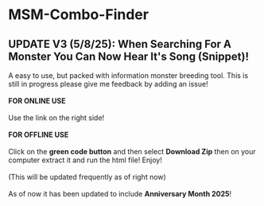 # MSM-Combo-Finder
UPDATE V3 (5/8/25):
When Searching For A Monster You Can Now Hear It's Song (Snippet)!
-------------------
A easy to use, but packed with information monster breeding tool.  This is still in progress please give me feedback by adding an issue! <br> <br>
**FOR ONLINE USE**<br><br> Use the link on the right side!<br><br>
**FOR OFFLINE USE**<br><br> Click on the **green code button** and then select **Download Zip** then on your computer extract it and run the html file! Enjoy!
<br><br>
(This will be updated frequently as of right now)
<br><br>
As of now it has been updated to include **Anniversary Month 2025**! 

